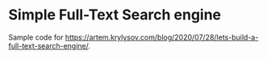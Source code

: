# Simple Full-Text Search engine

Sample code for https://artem.krylysov.com/blog/2020/07/28/lets-build-a-full-text-search-engine/.
